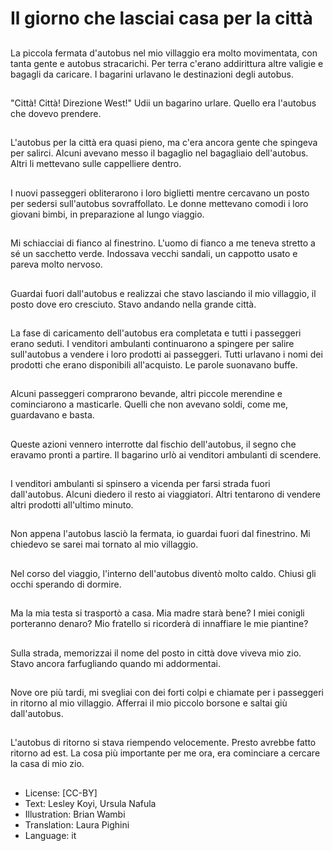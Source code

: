 # Il giorno che lasciai casa per la città

##
La piccola fermata d'autobus nel mio villaggio era molto movimentata, con tanta gente e autobus stracarichi. Per terra c'erano addirittura altre valigie e bagagli da caricare. I bagarini urlavano le destinazioni degli autobus.

##
"Città! Città! Direzione West!" Udii un bagarino urlare. Quello era l'autobus che dovevo prendere.

##
L'autobus per la città era quasi pieno, ma c'era ancora gente che spingeva per salirci. Alcuni avevano messo il bagaglio nel bagagliaio dell'autobus. Altri li mettevano sulle cappelliere dentro.

##
I nuovi passeggeri obliterarono i loro biglietti mentre cercavano un posto per sedersi sull'autobus sovraffollato. Le donne mettevano comodi i loro giovani bimbi, in preparazione al lungo viaggio.

##
Mi schiacciai di fianco al finestrino. L'uomo di fianco a me teneva stretto a sé un sacchetto verde. Indossava vecchi sandali, un cappotto usato e pareva molto nervoso.

##
Guardai fuori dall'autobus e realizzai che stavo lasciando il mio villaggio, il posto dove ero cresciuto. Stavo andando nella grande città.

##
La fase di caricamento dell'autobus era completata e tutti i passeggeri erano seduti. I venditori ambulanti continuarono a spingere per salire sull'autobus a vendere i loro prodotti ai passeggeri. Tutti urlavano i nomi dei prodotti che erano disponibili all'acquisto. Le parole suonavano buffe.

##
Alcuni passeggeri comprarono bevande, altri piccole merendine e cominciarono a masticarle. Quelli che non avevano soldi, come me, guardavano e basta.

##
Queste azioni vennero interrotte dal fischio dell'autobus, il segno che eravamo pronti a partire. Il bagarino urlò ai venditori ambulanti di scendere.

##
I venditori ambulanti si spinsero a vicenda per farsi strada fuori dall'autobus. Alcuni diedero il resto ai viaggiatori. Altri tentarono di vendere altri prodotti all'ultimo minuto.

##
Non appena l'autobus lasciò la fermata, io guardai fuori dal finestrino. Mi chiedevo se sarei mai tornato al mio villaggio.

##
Nel corso del viaggio, l'interno dell'autobus diventò molto caldo. Chiusi gli occhi sperando di dormire.

##
Ma la mia testa si trasportò a casa. Mia madre starà bene? I miei conigli porteranno denaro? Mio fratello si ricorderà di innaffiare le mie piantine?

##
Sulla strada, memorizzai il nome del posto in città dove viveva mio zio. Stavo ancora farfugliando quando mi addormentai.

##
Nove ore più tardi, mi svegliai con dei forti colpi e chiamate per i passeggeri in ritorno al mio villaggio. Afferrai il mio piccolo borsone e saltai giù dall'autobus.

##
L'autobus di ritorno si stava riempendo velocemente. Presto avrebbe fatto ritorno ad est. La cosa più importante per me ora, era cominciare a cercare la casa di mio zio.

##
* License: [CC-BY]
* Text: Lesley Koyi, Ursula Nafula
* Illustration: Brian Wambi
* Translation: Laura Pighini
* Language: it
